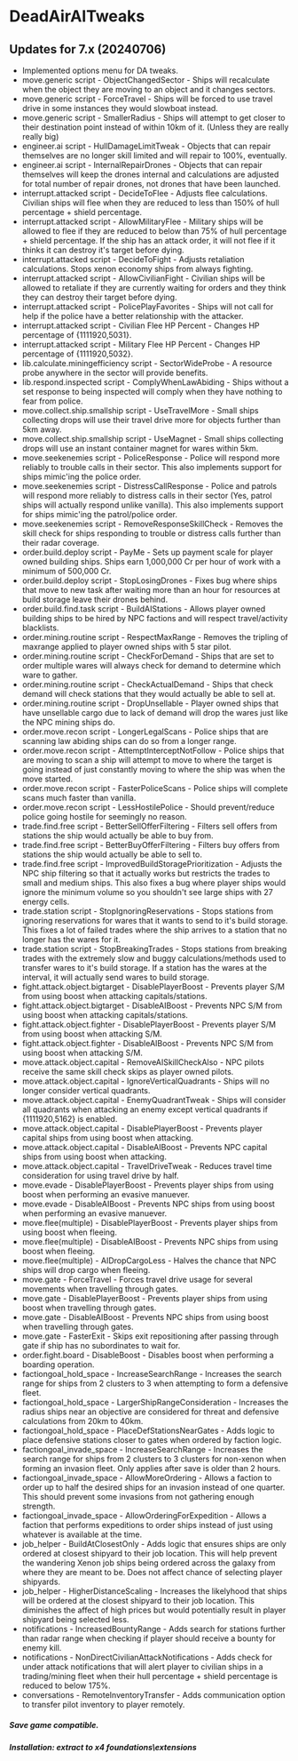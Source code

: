 # DeadAirAITweaks

## Updates for 7.x (20240706)
- Implemented options menu for DA tweaks.
- move.generic script - ObjectChangedSector - Ships will recalculate when the object they are moving to an object and it changes sectors.
- move.generic script - ForceTravel - Ships will be forced to use travel drive in some instances they would slowboat instead.
- move.generic script - SmallerRadius - Ships will attempt to get closer to their destination point instead of within 10km of it. (Unless they are really really big)
- engineer.ai script - HullDamageLimitTweak - Objects that can repair themselves are no longer skill limited and will repair to 100%, eventually.
- engineer.ai script - InternalRepairDrones - Objects that can repair themselves will keep the drones internal and calculations are adjusted for total number of repair drones, not drones that have been launched.
- interrupt.attacked script - DecideToFlee - Adjusts flee calculations. Civilian ships will flee when they are reduced to less than 150% of hull percentage + shield percentage.
- interrupt.attacked script - AllowMilitaryFlee - Military ships will be allowed to flee if they are reduced to below than 75% of hull percentage + shield percentage. If the ship has an attack order, it will not flee if it thinks it can destroy it's target before dying.
- interrupt.attacked script - DecideToFight - Adjusts retaliation calculations. Stops xenon economy ships from always fighting.
- interrupt.attacked script - AllowCivilianFight - Civilian ships will be allowed to retaliate if they are currently waiting for orders and they think they can destroy their target before dying.
- interrupt.attacked script - PolicePlayFavorites - Ships will not call for help if the police have a better relationship with the attacker.
- interrupt.attacked script - Civilian Flee HP Percent - Changes HP percentage of {1111920,5031}.
- interrupt.attacked script - Military Flee HP Percent - Changes HP percentage of {1111920,5032}.
- lib.calculate.miningefficiency script - SectorWideProbe - A resource probe anywhere in the sector will provide benefits.
- lib.respond.inspected script - ComplyWhenLawAbiding - Ships without a set response to being inspected will comply when they have nothing to fear from police.
- move.collect.ship.smallship script - UseTravelMore - Small ships collecting drops will use their travel drive more for objects further than 5km away.
- move.collect.ship.smallship script - UseMagnet - Small ships collecting drops will use an instant container magnet for wares within 5km.
- move.seekenemies script - PoliceResponse - Police will respond more reliably to trouble calls in their sector. This also implements support for ships mimic'ing the police order.
- move.seekenemies script - DistressCallResponse - Police and patrols will respond more reliably to distress calls in their sector (Yes, patrol ships will actually respond unlike vanilla). This also implements support for ships mimic'ing the patrol/police order.
- move.seekenemies script - RemoveResponseSkillCheck - Removes the skill check for ships responding to trouble or distress calls further than their radar coverage.
- order.build.deploy script - PayMe - Sets up payment scale for player owned building ships. Ships earn 1,000,000 Cr per hour of work with a minimum of 500,000 Cr.
- order.build.deploy script - StopLosingDrones - Fixes bug where ships that move to new task after waiting more than an hour for resources at build storage leave their drones behind.
- order.build.find.task script - BuildAIStations - Allows player owned building ships to be hired by NPC factions and will respect travel/activity blacklists.
- order.mining.routine script - RespectMaxRange - Removes the tripling of maxrange applied to player owned ships with 5 star pilot.
- order.mining.routine script - CheckForDemand - Ships that are set to order multiple wares will always check for demand to determine which ware to gather.
- order.mining.routine script - CheckActualDemand - Ships that check demand will check stations that they would actually be able to sell at.
- order.mining.routine script - DropUnsellable - Player owned ships that have unsellable cargo due to lack of demand will drop the wares just like the NPC mining ships do.
- order.move.recon script - LongerLegalScans - Police ships that are scanning law abiding ships can do so from a longer range.
- order.move.recon script - AttemptInterceptNotFollow - Police ships that are moving to scan a ship will attempt to move to where the target is going instead of just constantly moving to where the ship was when the move started.
- order.move.recon script - FasterPoliceScans - Police ships will complete scans much faster than vanilla.
- order.move.recon script - LessHostilePolice - Should prevent/reduce police going hostile for seemingly no reason.
- trade.find.free script - BetterSellOfferFiltering - Filters sell offers from stations the ship would actually be able to buy from.
- trade.find.free script - BetterBuyOfferFiltering - Filters buy offers from stations the ship would actually be able to sell to.
- trade.find.free script - ImprovedBuildStoragePrioritization - Adjusts the NPC ship filtering so that it actually works but restricts the trades to small and medium ships. This also fixes a bug where player ships would ignore the minimum volume so you shouldn't see large ships with 27 energy cells.
- trade.station script - StopIgnoringReservations - Stops stations from ignoring reservations for wares that it wants to send to it's build storage. This fixes a lot of failed trades where the ship arrives to a station that no longer has the wares for it.
- trade.station script - StopBreakingTrades - Stops stations from breaking trades with the extremely slow and buggy calculations/methods used to transfer wares to it's build storage. If a station has the wares at the interval, it will actually send wares to build storage.
- fight.attack.object.bigtarget - DisablePlayerBoost - Prevents player S/M from using boost when attacking capitals/stations.
- fight.attack.object.bigtarget - DisableAIBoost - Prevents NPC S/M from using boost when attacking capitals/stations.
- fight.attack.object.fighter - DisablePlayerBoost - Prevents player S/M from using boost when attacking S/M.
- fight.attack.object.fighter - DisableAIBoost - Prevents NPC S/M from using boost when attacking S/M.
- move.attack.object.capital - RemoveAISkillCheckAlso - NPC pilots receive the same skill check skips as player owned pilots.
- move.attack.object.capital - IgnoreVerticalQuadrants - Ships will no longer consider vertical quadrants.
- move.attack.object.capital - EnemyQuadrantTweak - Ships will consider all quadrants when attacking an enemy except vertical quadrants if {1111920,5162} is enabled.
- move.attack.object.capital - DisablePlayerBoost - Prevents player capital ships from using boost when attacking.
- move.attack.object.capital - DisableAIBoost - Prevents NPC capital ships from using boost when attacking.
- move.attack.object.capital - TravelDriveTweak - Reduces travel time consideration for using travel drive by half.
- move.evade - DisablePlayerBoost - Prevents player ships from using boost when performing an evasive manuever.
- move.evade - DisableAIBoost - Prevents NPC ships from using boost when performing an evasive manuever.
- move.flee(multiple) - DisablePlayerBoost - Prevents player ships from using boost when fleeing.
- move.flee(multiple) - DisableAIBoost - Prevents NPC ships from using boost when fleeing.
- move.flee(multiple) - AIDropCargoLess - Halves the chance that NPC ships will drop cargo when fleeing.
- move.gate - ForceTravel - Forces travel drive usage for several movements when travelling through gates.
- move.gate - DisablePlayerBoost - Prevents player ships from using boost when travelling through gates.
- move.gate - DisableAIBoost - Prevents NPC ships from using boost when travelling through gates.
- move.gate - FasterExit - Skips exit repositioning after passing through gate if ship has no subordinates to wait for.
- order.fight.board - DisableBoost - Disables boost when performing a boarding operation.
- factiongoal_hold_space - IncreaseSearchRange - Increases the search range for ships from 2 clusters to 3 when attempting to form a defensive fleet.
- factiongoal_hold_space - LargerShipRangeConsideration - Increases the radius ships near an objective are considered for threat and defensive calculations from 20km to 40km.
- factiongoal_hold_space - PlaceDefStationsNearGates - Adds logic to place defensive stations closer to gates when ordered by faction logic.
- factiongoal_invade_space - IncreaseSearchRange - Increases the search range for ships from 2 clusters to 3 clusters for non-xenon when forming an invasion fleet. Only applies after save is older than 2 hours.
- factiongoal_invade_space - AllowMoreOrdering - Allows a faction to order up to half the desired ships for an invasion instead of one quarter. This should prevent some invasions from not gathering enough strength.
- factiongoal_invade_space - AllowOrderingForExpedition - Allows a faction that performs expeditions to order ships instead of just using whatever is available at the time.
- job_helper - BuildAtClosestOnly - Adds logic that ensures ships are only ordered at closest shipyard to their job location. This will help prevent the wandering Xenon job ships being ordered across the galaxy from where they are meant to be. Does not affect chance of selecting player shipyards.
- job_helper - HigherDistanceScaling - Increases the likelyhood that ships will be ordered at the closest shipyard to their job location. This diminishes the affect of high prices but would potentially result in player shipyard being selected less.
- notifications - IncreasedBountyRange - Adds search for stations further than radar range when checking if player should receive a bounty for enemy kill.
- notifications - NonDirectCivilianAttackNotifications - Adds check for under attack notifications that will alert player to civilian ships in a trading/mining fleet when their hull percentage + shield percentage is reduced to below 175%.
- conversations - RemoteInventoryTransfer - Adds communication option to transfer pilot inventory to player remotely.

##### Save game compatible.

##### Installation: extract to x4 foundations\extensions
